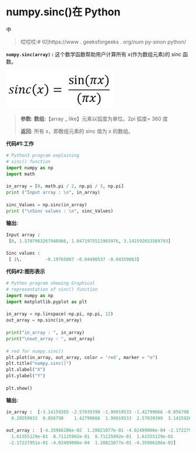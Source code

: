 # numpy.sinc()在 Python

中

> 哎哎哎:# t0]https://www . geeksforgeeks . org/num py-sinon python/

**`numpy.sinc(array)` :** 这个数学函数帮助用户计算所有 x(作为数组元素)的 sinc 函数。

![](img/508d2652137343ab2d660aa94f6c012f.png)

> **参数:**
> **数组:**【array _ like】元素以弧度为单位。2pi 弧度= 360 度
> 
> **返回:**
> 所有 x，即数组元素的 sinc 值为 x 的数组。

**代码#1:工作**

```py
# Python3 program explaining 
# sinc() function 
import numpy as np 
import math 

in_array = [0, math.pi / 2, np.pi / 3, np.pi] 
print ("Input array : \n", in_array) 

sinc_Values = np.sinc(in_array) 
print ("\nSinc values : \n", sinc_Values) 
```

**输出:**

```py
Input array : 
 [0, 1.5707963267948966, 1.0471975511965976, 3.141592653589793]

Sinc values : 
 [ 1\.         -0.19765087 -0.04490537 -0.04359863]

```

**代码#2:图形表示**

```py
# Python program showing Graphical 
# representation of sinc() function 
import numpy as np 
import matplotlib.pyplot as plt 

in_array = np.linspace(-np.pi, np.pi, 12) 
out_array = np.sinc(in_array) 

print("in_array : ", in_array) 
print("\nout_array : ", out_array) 

# red for numpy.sinc() 
plt.plot(in_array, out_array, color = 'red', marker = "o") 
plt.title("numpy.sinc()") 
plt.xlabel("X") 
plt.ylabel("Y") 

plt.show() 
```

**输出:**

```py
in_array :  [-3.14159265 -2.57039399 -1.99919533 -1.42799666 -0.856798   -0.28559933
  0.28559933  0.856798    1.42799666  1.99919533  2.57039399  3.14159265]

out_array :  [-4.35986286e-02  1.20821077e-01 -4.02499006e-04 -2.17227951e-01
  1.61555129e-01  8.71125992e-01  8.71125992e-01  1.61555129e-01
 -2.17227951e-01 -4.02499006e-04  1.20821077e-01 -4.35986286e-02]

```
